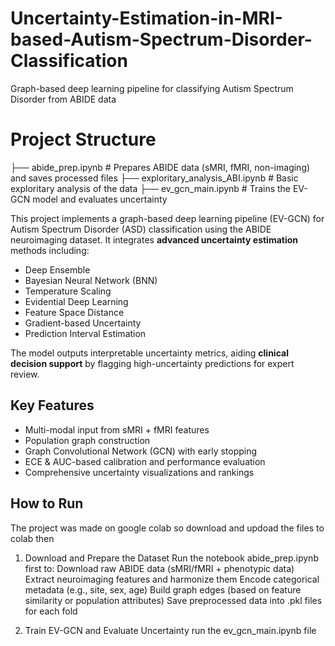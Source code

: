 # Uncertainty-Estimation-in-MRI-based-Autism-Spectrum-Disorder-Classification

Graph-based deep learning pipeline for classifying Autism Spectrum Disorder from ABIDE data
#  Project Structure
├── abide_prep.ipynb                 # Prepares ABIDE data (sMRI, fMRI, non-imaging) and saves processed files
├── exploritary_analysis_ABI.ipynb   # Basic exploritary analysis of the data 
├── ev_gcn_main.ipynb                 # Trains the EV-GCN model and evaluates  uncertainty


This project implements a graph-based deep learning pipeline (EV-GCN) for Autism Spectrum Disorder (ASD) classification using the ABIDE neuroimaging dataset. It integrates **advanced uncertainty estimation** methods including:

- Deep Ensemble
- Bayesian Neural Network (BNN)
- Temperature Scaling
- Evidential Deep Learning
- Feature Space Distance
- Gradient-based Uncertainty
- Prediction Interval Estimation

The model outputs interpretable uncertainty metrics, aiding **clinical decision support** by flagging high-uncertainty predictions for expert review.

## Key Features
- Multi-modal input from sMRI + fMRI features
- Population graph construction
- Graph Convolutional Network (GCN) with early stopping
- ECE & AUC-based calibration and performance evaluation
- Comprehensive uncertainty visualizations and rankings

##  How to Run
The project was made on google colab so download and updoad the files to colab then 
1. Download and Prepare the Dataset
Run the notebook abide_prep.ipynb first to:
Download raw ABIDE data (sMRI/fMRI + phenotypic data)
Extract neuroimaging features and harmonize them
Encode categorical metadata (e.g., site, sex, age)
Build graph edges (based on feature similarity or population attributes)
Save preprocessed data into .pkl files for each fold

2. Train EV-GCN and Evaluate Uncertainty 
run the ev_gcn_main.ipynb file 
